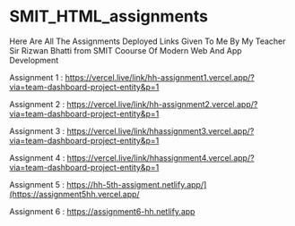 # SMIT_HTML_assignments

Here Are All The Assignments Deployed Links Given To Me By My Teacher Sir Rizwan Bhatti from SMIT Coourse Of Modern Web And App Development

Assignment 1 : https://vercel.live/link/hh-assignment1.vercel.app/?via=team-dashboard-project-entity&p=1

Assignment 2 : https://vercel.live/link/hh-assignment2.vercel.app/?via=team-dashboard-project-entity&p=1

Assignment 3 : https://vercel.live/link/hhassignment3.vercel.app/?via=team-dashboard-project-entity&p=1

Assignment 4 : https://vercel.live/link/hhassignment4.vercel.app/?via=team-dashboard-project-entity&p=1

Assignment 5 : https://hh-5th-assigment.netlify.app/](https://assignment5hh.vercel.app/

Assignment 6 : https://assignment6-hh.netlify.app
